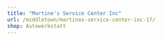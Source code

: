 ```yaml
---
title: "Martine's Service Center Inc"
url: /middletown/martines-service-center-inc-17/
shop: Autowerkstatt
---
```

